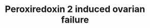 ---
annotations:
- id: PW:0000003
  parent: signaling pathway
  type: Pathway Ontology
  value: signaling pathway
- id: PW:0000313
  parent: signaling pathway
  type: Pathway Ontology
  value: c-Jun N-terminal kinases MAPK signaling pathway
- id: DOID:1414
  type: Disease Ontology
  value: ovarian dysfunction
authors:
- Bas Lahaije
- Laurent
- Fehrhart
- Egonw
citedin: ''
communities:
- RareDiseases
description: 'This pathway summarizes the influence of reactive oxygen species on
  ovarian aging, ovarian failure and therefore female infertility. '
last-edited: 2024-07-21
ndex: null
organisms:
- Mus musculus
redirect_from:
- /index.php/Pathway:WP4835
- /instance/WP4835
- /instance/WP4835_r134351
revision: r134351
schema-jsonld:
- '@context': https://schema.org/
  '@id': https://wikipathways.github.io/pathways/WP4835.html
  '@type': Dataset
  creator:
    '@type': Organization
    name: WikiPathways
  description: 'This pathway summarizes the influence of reactive oxygen species on
    ovarian aging, ovarian failure and therefore female infertility. '
  keywords:
  - 3Beta-HSD
  - Bax
  - CYP11A1
  - Caspase-3
  - Cytochrome c
  - Estradiol-17beta
  - JNK
  - PARP
  - Peroxiredoxin-2
  - Progesterone
  - 'Reactive oxygen species '
  - 'StAR '
  license: CC0
  name: Peroxiredoxin 2 induced ovarian failure
seo: CreativeWork
title: Peroxiredoxin 2 induced ovarian failure
wpid: WP4835
---